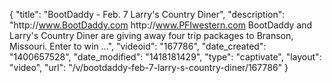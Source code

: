 {
    "title": "BootDaddy - Feb. 7 Larry's Country Diner",
    "description": "http:\/\/www.BootDaddy.com http:\/\/www.PFIwestern.com BootDaddy and Larry's Country Diner are giving away four trip packages to Branson, Missouri. Enter to win ...",
    "videoid": "167786",
    "date_created": "1400657528",
    "date_modified": "1418181429",
    "type": "captivate",
    "layout": "video",
    "url": "\/v\/bootdaddy-feb-7-larry-s-country-diner\/167786"
}